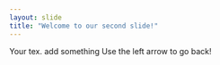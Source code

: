 ```yaml
---
layout: slide
title: "Welcome to our second slide!"
---
```

Your tex. add something
Use the left arrow to go back!
